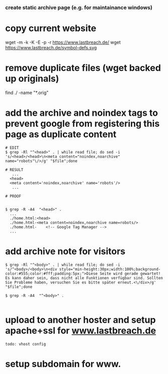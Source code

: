 ### create static archive page (e.g. for maintainance windows)

# copy current website
wget -m -k -K -E -p -r https://www.lastbreach.de/
wget https://www.lastbreach.de/symbol-defs.svg

# remove duplicate files (wget backed up originals)
find ./ -name "*.orig"

# add the archive and noindex tags to prevent google from registering this page as duplicate content

```
# EDIT
$ grep -Rl "^<head>" . | while read file; do sed -i 's/<head>/<head>\n<meta content="noindex,noarchive" name="robots"\/>/g' "$file";done

# RESULT
   ...
  <head>
  <meta content='noindex,noarchive' name='robots'/>
   ...

# PROOF


$ grep -R -A4  "<head>" .
  ...
  ./home.html:<head>
  ./home.html-<meta content=noindex,noarchive name=robots/>
  ./home.html-    <!-- Google Tag Manager -->
  ...

```


# add archive note for visitors

```
$ grep -Rl "^<body>" . | while read file; do sed -i 's/^<body>/<body>\n<div style="min-height:30px;width:100%;background-color:#555;color:#fff;padding:5px;">Diese Seite wird gerade gewartet! Es kann daher sein, dass nicht alle Funktionen verfügbar sind. Sollten Sie Probleme haben, versuchen Sie es bitte später erneut.<\/div>/g' "$file";done

$ grep -R -A4  "^<body>" .


```

# upload to another hoster and setup apache+ssl for www.lastbreach.de

```
todo: vhost config
```



# setup subdomain for www.
